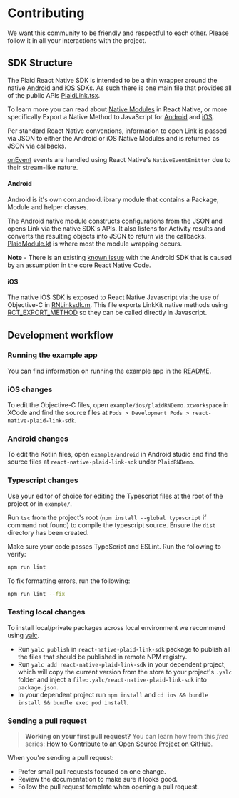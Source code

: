 # Contributing

We want this community to be friendly and respectful to each other. Please follow it in all your interactions with the project.

## SDK Structure

The Plaid React Native SDK is intended to be a thin wrapper around the native [Android](https://github.com/plaid/plaid-link-android) and [iOS](https://github.com/plaid/plaid-link-ios) SDKs. As such there is one main file that provides all of the public APIs [PlaidLink.tsx](https://github.com/plaid/react-native-plaid-link-sdk/blob/master/PlaidLink.tsx).

To learn more you can read about [Native Modules](https://reactnative.dev/docs/native-modules-intro) in React Native, or more specifically Export a Native Method to JavaScript for [Android](https://reactnative.dev/docs/native-modules-android#export-a-native-method-to-javascript) and [iOS](https://reactnative.dev/docs/native-modules-ios#export-a-native-method-to-javascript).

Per standard React Native conventions, information to open Link is passed via JSON to either the Android or iOS Native Modules and is returned as JSON via callbacks.

[onEvent](https://plaid.com/docs/link/react-native/#onevent) events are handled using React Native's `NativeEventEmitter` due to their stream-like nature.

#### Android

Android is it's own com.android.library module that contains a Package, Module and helper classes.

The Android native module constructs configurations from the JSON and opens Link via the native SDK's APIs. It also listens for Activity results and converts the resulting objects into JSON to return via the callbacks. [PlaidModule.kt](https://github.com/plaid/react-native-plaid-link-sdk/blob/master/android/src/main/java/com/plaid/PlaidModule.kt) is where most the module wrapping occurs.

**Note** - There is an existing [known issue](https://github.com/facebook/react-native/issues/30277) with the Android SDK that is caused by an assumption in the core React Native Code.

#### iOS 

The native iOS SDK is exposed to React Native Javascript via the use of Objective-C in [RNLinksdk.m](https://github.com/plaid/react-native-plaid-link-sdk/blob/master/ios/RNLinksdk.m). This file exports LinkKit native methods using [RCT_EXPORT_METHOD](https://reactnative.dev/docs/native-modules-ios#export-a-native-method-to-javascript) so they can be called directly in Javascript.

## Development workflow

### Running the example app

You can find information on running the example app in the [README](https://github.com/plaid/react-native-plaid-link-sdk/blob/master/example/README.md).

### iOS changes

To edit the Objective-C files, open `example/ios/plaidRNDemo.xcworkspace` in XCode and find the source files at `Pods > Development Pods > react-native-plaid-link-sdk`.

### Android changes

To edit the Kotlin files, open `example/android` in Android studio and find the source files at `react-native-plaid-link-sdk` under `PlaidRNDemo`.


### Typescript changes

Use your editor of choice for editing the Typescript files at the root of the project or in `example/`.

Run `tsc` from the project's root (`npm install --global typescript` if command not found) to compile the typescript source. Ensure the `dist` directory has been created.

Make sure your code passes TypeScript and ESLint. Run the following to verify:

```sh
npm run lint
```

To fix formatting errors, run the following:

```sh
npm run lint --fix
```

### Testing local changes


To install local/private packages across local environment we recommend using [yalc](https://github.com/wclr/yalc).

- Run `yalc publish` in `react-native-plaid-link-sdk` package to publish all the files that should be published in remote NPM registry.
- Run `yalc add react-native-plaid-link-sdk` in your dependent project, which will copy the current version from the store to your project's `.yalc` folder and inject a `file:.yalc/react-native-plaid-link-sdk` into `package.json`.
- In your dependent project run `npm install` and `cd ios && bundle install && bundle exec pod install`.


### Sending a pull request

> **Working on your first pull request?** You can learn how from this _free_ series: [How to Contribute to an Open Source Project on GitHub](https://egghead.io/series/how-to-contribute-to-an-open-source-project-on-github).

When you're sending a pull request:

- Prefer small pull requests focused on one change.
- Review the documentation to make sure it looks good.
- Follow the pull request template when opening a pull request.
